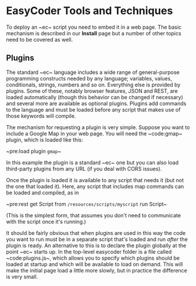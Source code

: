 # EasyCoder Tools and Techniques #
To deploy an ~ec~ script you need to embed it in a web page. The basic mechanism is described in our **Install** page but a number of other topics need to be covered as well.

## Plugins ##
The standard ~ec~ language includes a wide range of general-purpose programming constructs needed by any language; variables, values, conditionals, strings, numbers and so on. Everything else is provided by plugins. Some of these, notably browser features, JSON and REST, are loaded automatically (though this behavior can be changed if necessary) and several more are available as optional plugins. Plugins add commands to the language and must be loaded before any script that makes use of those keywords will compile.

The mechanism for requesting a plugin is very simple. Suppose you want to include a Google Map in your web page. You will need the ~code:gmap~ plugin, which is loaded like this:

~pre:load plugin `gmap`~

In this example the plugin is a standard ~ec~ one but you can also load third-party plugins from any URL (if you deal with CORS issues).

Once the plugin is loaded it is available to any script that needs it (but not the one that loaded it). Here, any script that includes map commands can be loaded and compiled, as in

~pre:rest get Script from `/resources/scripts/myscript`
run Script~

(This is the simplest form, that assumes you don't need to communicate with the script once it's running.)

It should be fairly obvious that when plugins are used in this way the code you want to run must be in a separate script that's loaded and run _after_ the plugin is ready. An alternative to this is to declare the plugin globally at the point ~ec~ starts up. In the top-level easycoder folder is a file called ~code:plugins.js~, which allows you to specify which plugins should be loaded at startup and which will be available to load on demand. This will make the initial page load a little more slowly, but in practice the difference is very small.
